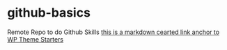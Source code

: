 # github-basics
Remote Repo to do Github Skills
[this is a markdown cearted link anchor to WP Theme Starters](http://www.hongkiat.com/blog/starter-wordpress-themes/)
